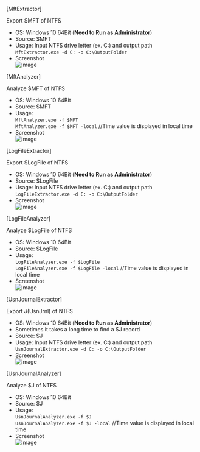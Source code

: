 [MftExtractor]  

Export $MFT of NTFS  

- OS: Windows 10 64Bit (**Need to Run as Administrator**)  
- Source: $MFT  
- Usage: Input NTFS drive letter (ex. C:) and output path  
`MftExtractor.exe -d C: -o C:\OutputFolder`  
- Screenshot  
![image](https://user-images.githubusercontent.com/69110090/100465706-27fd8d80-3113-11eb-9a51-349bd8246b29.png)  


[MftAnalyzer]  

Analyze $MFT of NTFS  

- OS: Windows 10 64Bit  
- Source: $MFT   
- Usage:  
`MftAnalyzer.exe -f $MFT`  
`MftAnalyzer.exe -f $MFT -local` //Time value is displayed in local time  
- Screenshot  
![image](https://user-images.githubusercontent.com/69110090/102706445-4fd8af00-42d5-11eb-869d-5bb1b7e4ed1d.png)  

[LogFileExtractor]  

Export $LogFile of NTFS  

- OS: Windows 10 64Bit (**Need to Run as Administrator**)  
- Source: $LogFile  
- Usage: Input NTFS drive letter (ex. C:) and output path  
`LogFileExtractor.exe -d C: -o C:\OutputFolder`  
- Screenshot  
![image](https://user-images.githubusercontent.com/69110090/102885199-52cecd80-4496-11eb-90dc-c75f996b16c6.png)  

[LogFileAnalyzer]  

Analyze $LogFile of NTFS  

- OS: Windows 10 64Bit  
- Source: $LogFile  
- Usage:  
`LogFileAnalyzer.exe -f $LogFile`  
`LogFileAnalyzer.exe -f $LogFile -local` //Time value is displayed in local time  
- Screenshot  
![image](https://user-images.githubusercontent.com/69110090/106350557-7f89c680-6319-11eb-9278-9c635b91a5b8.png)  


[UsnJournalExtractor]  

Export $J($UsnJrnl) of NTFS  

- OS: Windows 10 64Bit (**Need to Run as Administrator**)  
- Sometimes it takes a long time to find a $J record  
- Source: $J  
- Usage: Input NTFS drive letter (ex. C:) and output path  
`UsnJournalExtractor.exe -d C: -o C:\OutputFolder`  
- Screenshot  
![image](https://user-images.githubusercontent.com/69110090/103439351-815f5c00-4c7f-11eb-82dc-0f38c44115d9.png)  

[UsnJournalAnalyzer]  

Analyze $J of NTFS  

- OS: Windows 10 64Bit  
- Source: $J   
- Usage:  
`UsnJournalAnalyzer.exe -f $J`  
`UsnJournalAnalyzer.exe -f $J -local` //Time value is displayed in local time  
- Screenshot  
![image](https://user-images.githubusercontent.com/69110090/103643250-b2999e00-4f97-11eb-8ec3-5d9eed311c01.png)  



